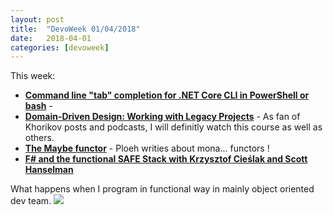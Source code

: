 ```yaml
---
layout: post
title:  "DevoWeek 01/04/2018"
date:   2018-04-01
categories: [devoweek]
---
```


This week:

* **[Command line "tab" completion for .NET Core CLI in PowerShell or bash](https://www.hanselman.com/blog/CommandLineTabCompletionForNETCoreCLIInPowerShellOrBash.aspx)** - 
* **[Domain-Driven Design: Working with Legacy Projects](http://enterprisecraftsmanship.com/2018/03/28/new-course-domain-driven-design-working-legacy-projects/)** - As fan of Khorikov posts and podcasts, I will definitly watch this course as well as others.
* **[The Maybe functor](http://blog.ploeh.dk/2018/03/26/the-maybe-functor/)** - Ploeh writies about mona... functors !
* **[F# and the functional SAFE Stack with Krzysztof Cieślak and Scott Hanselman](https://hanselminutes.com/624/f-and-the-functional-safe-stack-with-krzysztof-cielak)**
                            
What happens when I program in functional way in mainly object oriented dev team.
![](https://i.imgur.com/tvC6Asb.png)
